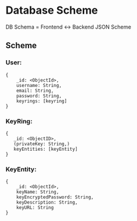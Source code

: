 # Database Scheme

DB Schema = Frontend <-> Backend JSON Scheme

## Scheme

### User:
```
{
    _id: <ObjectId>,
    username: String,
    email: String,
    password: String,
    keyrings: [keyring]
}
```

### KeyRing:
```
{
   _id: <ObjectID>,
   (privateKey: String,)
   keyEntities: [keyEntity]
}
```
### KeyEntity:
```
{
    _id: <ObjectId>,
    keyName: String,
    keyEncryptedPassword: String,
    keyDescription: String,
    keyURL: String
}
```